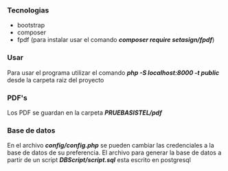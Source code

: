 ### Tecnologias
- bootstrap 
- composer 
- fpdf (para instalar usar el comando **_composer require setasign/fpdf_**)
### Usar
Para usar el programa utilizar el comando **_php -S localhost:8000 -t public_** desde la carpeta raiz del proyecto
### PDF's
Los PDF se guardan en la carpeta **_PRUEBASISTEL/pdf_**
### Base de datos
En el archivo **_config/config.php_** se pueden cambiar las credenciales a la base de datos de su preferencia. El archivo para generar la base de datos a partir de un script _**DBScript/script.sql**_ esta escrito en postgresql

